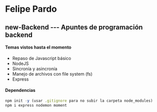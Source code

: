 # Felipe Pardo

## new-Backend --- Apuntes de programación backend

#### Temas vistos hasta el momento

+ Repaso de Javascript básico
+ NodeJS
+ Sincronía y asincronía
+ Manejo de archivos con file system (fs)
+ Express

#### Dependencias
```Javascript
npm init -y (usar .gitignore para no subir la carpeta node_modules)
npm i express nodemon moment
```


